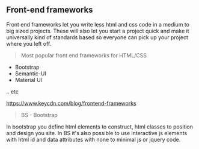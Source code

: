 ## Front-end frameworks

Front end frameworks let you write less html and css code in a medium to big sized projects. These will also let you start a project quick and make it universally kind of standards based so everyone can pick up your project where you left off.

> Most popular front end frameworks for HTML/CSS

- Bootstrap
- Semantic-UI
- Material UI

.. etc

https://www.keycdn.com/blog/frontend-frameworks

> BS - Bootstrap

In bootstrap you define html elements to construct, html classes to position and design you site. In BS it's also possible to use interactive js elements with html id and data attributes with none to minimal js or jquery code.

